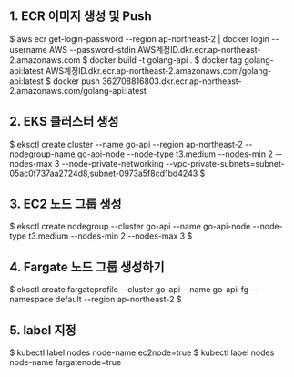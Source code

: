 ## 1. ECR 이미지 생성 및 Push
$ aws ecr get-login-password --region ap-northeast-2 | docker login --username AWS --password-stdin AWS계정ID.dkr.ecr.ap-northeast-2.amazonaws.com
$ docker build -t golang-api .
$ docker tag golang-api:latest AWS계정ID.dkr.ecr.ap-northeast-2.amazonaws.com/golang-api:latest
$ docker push 362708816803.dkr.ecr.ap-northeast-2.amazonaws.com/golang-api:latest


## 2. EKS 클러스터 생성
$ eksctl create cluster --name go-api --region ap-northeast-2 --nodegroup-name go-api-node --node-type t3.medium --nodes-min 2 --nodes-max 3 --node-private-networking --vpc-private-subnets=subnet-05ac0f737aa2724d8,subnet-0973a5f8cd1bd4243
$

## 3. EC2 노드 그룹 생성
$ eksctl create nodegroup --cluster go-api --name go-api-node --node-type t3.medium --nodes-min 2 --nodes-max 3
$

## 4. Fargate 노드 그룹 생성하기
$ eksctl create fargateprofile --cluster go-api --name go-api-fg --namespace default --region ap-northeast-2
$

## 5. label 지정
$ kubectl label nodes node-name ec2node=true
$ kubectl label nodes node-name fargatenode=true 